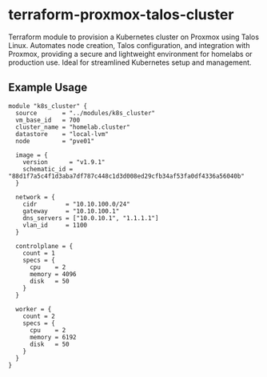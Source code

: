 # terraform-proxmox-talos-cluster
Terraform module to provision a Kubernetes cluster on Proxmox using Talos Linux. Automates node creation, Talos configuration, and integration with Proxmox, providing a secure and lightweight environment for homelabs or production use. Ideal for streamlined Kubernetes setup and management.

## Example Usage
```hcl
module "k8s_cluster" {
  source       = "../modules/k8s_cluster"
  vm_base_id   = 700
  cluster_name = "homelab.cluster"
  datastore    = "local-lvm"
  node         = "pve01"

  image = {
    version      = "v1.9.1"
    schematic_id = "88d1f7a5c4f1d3aba7df787c448c1d3d008ed29cfb34af53fa0df4336a56040b"
  }

  network = {
    cidr        = "10.10.100.0/24"
    gateway     = "10.10.100.1"
    dns_servers = ["10.0.10.1", "1.1.1.1"]
    vlan_id     = 1100
  }

  controlplane = {
    count = 1
    specs = {
      cpu    = 2
      memory = 4096
      disk   = 50
    }
  }

  worker = {
    count = 2
    specs = {
      cpu    = 2
      memory = 6192
      disk   = 50
    }
  }
}

```
